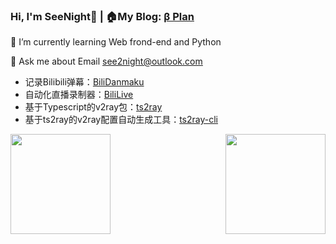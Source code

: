 ### Hi, I'm SeeNight👋 | 🏠My Blog: [β Plan](https://1145141919810.wang)

🌱 I’m currently learning Web frond-end and Python

💬 Ask me about Email <u>see2night@outlook.com</u>

- 记录Bilibili弹幕：[BiliDanmaku](https://github.com/See-Night/BiliDanmaku)
- 自动化直播录制器：[BiliLive](https://github.com/See-Night/BiliLive)
- 基于Typescript的v2ray包：[ts2ray](https://github.com/See-Night/ts2ray)
- 基于ts2ray的v2ray配置自动生成工具：[ts2ray-cli](https://github.com/See-Night/ts2ray-cli)

<div style="width: 100%; display: flex; flex-direction: row; flex-wrap: wrap; justify-content: space-between">
<img height="160px" src="https://github-readme-stats.vercel.app/api?username=See-Night&show_icons=true&theme=tokyonight" />
<img height="160px" src="https://github-readme-stats.vercel.app/api/top-langs/?username=See-Night&show_icons=true&layout=compact&theme=tokyonight"/>
</div>
